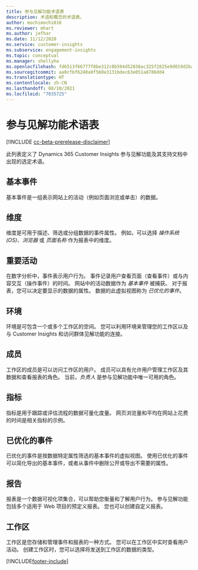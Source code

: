 ```yaml
---
title: 参与见解功能术语表
description: 术语和概念的术语表。
author: mochimochi016
ms.reviewer: mhart
ms.author: jefhar
ms.date: 11/12/2020
ms.service: customer-insights
ms.subservice: engagement-insights
ms.topic: conceptual
ms.manager: shellyha
ms.openlocfilehash: fd6513f66777f8be312c8b594d52836ac325f2825e9d019d2ba0f49c587cf8ca
ms.sourcegitcommit: aa0cfbf6240a9f560e3131bdec63e051a8786dd4
ms.translationtype: HT
ms.contentlocale: zh-CN
ms.lasthandoff: 08/10/2021
ms.locfileid: "7035725"
---
```

# <a name="engagement-insights-capability-glossary"></a>参与见解功能术语表

[!INCLUDE [cc-beta-prerelease-disclaimer](includes/cc-beta-prerelease-disclaimer.md)]

此列表定义了 Dynamics 365 Customer Insights 参与见解功能及其支持文档中出现的选定术语。

## <a name="base-event"></a>基本事件

基本事件是一组表示网站上的活动（例如页面浏览或单击）的数据。 

## <a name="dimensions"></a>维度

维度是可用于描述、筛选或分组数据的事件属性。 例如，可以选择 *操作系统 (OS)*、*浏览器* 或 *页面名称* 作为报表中的维度。

## <a name="event"></a>重要活动

在数字分析中，事件表示用户行为。 事件记录用户查看页面（查看事件）或与内容交互（操作事件）的时间。 网站中的活动数据作为 *基本事件* 被捕获。 对于报表，您可以决定要显示的数据的属性。 数据的此虚拟视图称为 *已优化的事件*。 

## <a name="environment"></a>环境

 环境是可包含一个或多个工作区的空间。 您可以利用环境来管理您的工作区以及与 Customer Insights 和访问群体见解功能的连接。

## <a name="member"></a>成员

工作区的成员是可以访问工作区的用户。 成员可以具有允许用户管理工作区及其数据和查看报表的角色。 当前，*负责人* 是参与见解功能中唯一可用的角色。

## <a name="metric"></a>指标

指标是用于跟踪或评估流程的数据可量化度量。 网页浏览量和平均在网站上花费的时间是相关指标的示例。

## <a name="refined-event"></a>已优化的事件

已优化的事件是按数据特定属性筛选的基本事件的虚拟视图。 使用已优化的事件可以简化导出的基本事件，或者从事件中删除公开或导出不需要的属性。

## <a name="report"></a>报告

报表是一个数据可视化项集合，可以帮助您衡量和了解用户行为。 参与见解功能包括多个适用于 Web 项目的预定义报表。 您也可以创建自定义报表。 

## <a name="workspace"></a>工作区

工作区是您存储和管理事件和报表的一种方式。 您可以在工作区中实时查看用户活动。 创建工作区时，您可以选择将发送到工作区的数据的类型。


[!INCLUDE[footer-include](../includes/footer-banner.md)]